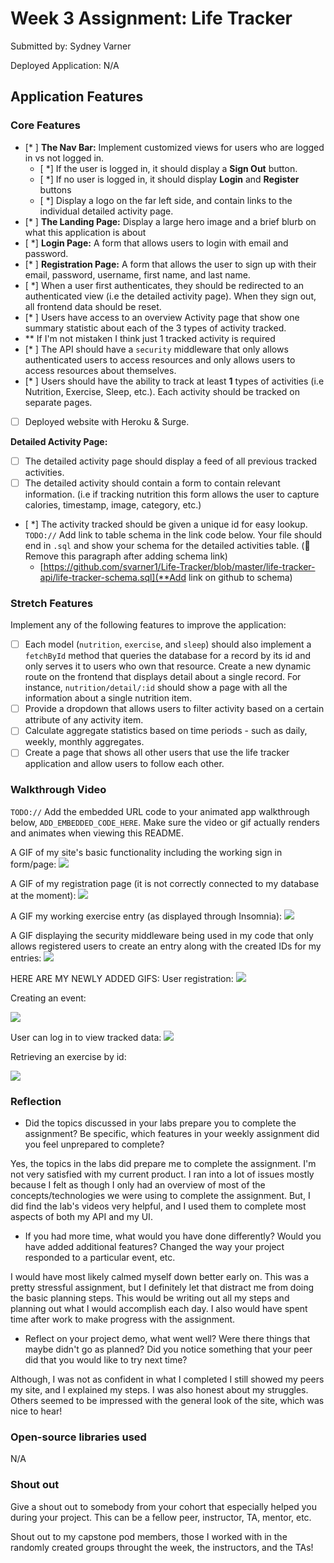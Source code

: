 # Week 3 Assignment: Life Tracker

Submitted by: Sydney Varner

Deployed Application: N/A

## Application Features

### Core Features

- [* ] **The Nav Bar:** Implement customized views for users who are logged in vs not logged in.
  - [ *] If the user is logged in, it should display a **Sign Out** button. 
  - [ *] If no user is logged in, it should display **Login** and **Register** buttons
  - [ *] Display a logo on the far left side, and contain links to the individual detailed activity page. 
- [* ] **The Landing Page:** Display a large hero image and a brief blurb on what this application is about
- [ *] **Login Page:** A form that allows users to login with email and password.
- [* ] **Registration Page:** A form that allows the user to sign up with their email, password, username, first name, and last name.
- [ *] When a user first authenticates, they should be redirected to an authenticated view (i.e the detailed activity page). When they sign out, all frontend data should be reset.
- [* ] Users have access to an overview Activity page that show one summary statistic about each of the 3 types of activity tracked.
-  ** If I'm not mistaken I think just 1 tracked activity is required
- [* ] The API should have a `security` middleware that only allows authenticated users to access resources and only allows users to access resources about themselves. 
- [* ] Users should have the ability to track at least **1** types of activities (i.e Nutrition, Exercise, Sleep, etc.). Each activity should be tracked on separate pages.
- [ ] Deployed website with Heroku & Surge. 

**Detailed Activity Page:**
- [ ] The detailed activity page should display a feed of all previous tracked activities.
- [ ] The detailed activity should contain a form to contain relevant information. (i.e if tracking nutrition this form allows the user to capture calories, timestamp, image, category, etc.) 
- [ *] The activity tracked should be given a unique id for easy lookup.
  `TODO://` Add link to table schema in the link code below. Your file should end in `.sql` and show your schema for the detailed activities table. (🚫 Remove this paragraph after adding schema link)
  * [https://github.com/svarner1/Life-Tracker/blob/master/life-tracker-api/life-tracker-schema.sql](**Add link on github to schema) 

### Stretch Features

Implement any of the following features to improve the application:
- [ ] Each model (`nutrition`, `exercise`, and `sleep`) should also implement a `fetchById` method that queries the database for a record by its id and only serves it to users who own that resource. Create a new dynamic route on the frontend that displays detail about a single record. For instance, `nutrition/detail/:id` should show a page with all the information about a single nutrition item.
- [ ] Provide a dropdown that allows users to filter activity based on a certain attribute of any activity item.
- [ ] Calculate aggregate statistics based on time periods - such as daily, weekly, monthly aggregates.
- [ ] Create a page that shows all other users that use the life tracker application and allow users to follow each other.

### Walkthrough Video

`TODO://` Add the embedded URL code to your animated app walkthrough below, `ADD_EMBEDDED_CODE_HERE`. Make sure the video or gif actually renders and animates when viewing this README. 

A GIF of my site's basic functionality including the working sign in form/page:
![](https://i.imgur.com/qLRgJbJ.gif)

A GIF of my registration page (it is not correctly connected to my database at the moment):
![](https://i.imgur.com/I9k2K9p.gif)

A GIF my working exercise entry (as displayed through Insomnia):
![](https://i.imgur.com/O56Um99.gif)

A GIF displaying the security middleware being used in my code that only allows registered users to create an entry along with the created IDs for my entries:
![](https://i.imgur.com/jlk5mPe.gif)


HERE ARE MY NEWLY ADDED GIFS:
User registration:
![](https://i.imgur.com/hc5cjVG.gif)

Creating an event:

![](https://i.imgur.com/mw3IvId.gif)

User can log in to view tracked data:
![](https://i.imgur.com/y1DJ5Jt.gif)

Retrieving an exercise by id:

![](https://i.imgur.com/hjWLuxF.gif)

### Reflection

* Did the topics discussed in your labs prepare you to complete the assignment? Be specific, which features in your weekly assignment did you feel unprepared to complete?

Yes, the topics in the labs did prepare me to complete the assignment. I'm not very satisfied with my current product. I ran into a lot of issues mostly because I felt as though I only had an overview of most of the concepts/technologies we were using to complete the assignment. But, I did find the lab's videos very helpful, and I used them to complete most aspects of both my API and my UI.

* If you had more time, what would you have done differently? Would you have added additional features? Changed the way your project responded to a particular event, etc.
  
I would have most likely calmed myself down better early on. This was a pretty stressful assignment, but I definitely let that distract me from doing the basic planning steps. This would be writing out all my steps and planning out what I would accomplish each day. I also would have spent time after work to make progress with the assignment.

* Reflect on your project demo, what went well? Were there things that maybe didn't go as planned? Did you notice something that your peer did that you would like to try next time?

Although, I was not as confident in what I completed I still showed my peers my site, and I explained my steps. I was also honest about my struggles. Others seemed to be impressed with the general look of the site, which was nice to hear!

### Open-source libraries used

N/A

### Shout out

Give a shout out to somebody from your cohort that especially helped you during your project. This can be a fellow peer, instructor, TA, mentor, etc.

Shout out to my capstone pod members, those I worked with in the randomly created groups throught the week, the instructors, and the TAs!
